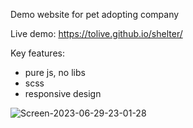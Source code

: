 Demo website for pet adopting company

Live demo: https://tolive.github.io/shelter/

Key features:
- pure js, no libs
- scss
- responsive design

![Screen-2023-06-29-23-01-28](https://github.com/ToLive/shelter/assets/2019736/a224f09c-a945-4ed3-9776-84b8733e95e6)
